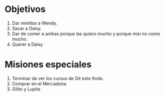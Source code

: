 # Objetivos

1. Dar mimitos a Wendy.
2. Sacar a Daisy.
3. Dar de comer a ambas porque las quiero mucho y porque misi no come mucho.
4. Querer a Daisy

# Misiones especiales

1. Terminar de ver los cursos de Git este finde.
2. Comprar en el Mercadona
3. Gilito y Lupita